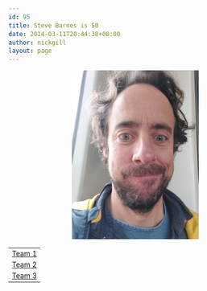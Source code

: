 ```yaml
---
id: 95
title: Steve Barnes is 50
date: 2014-03-11T20:44:38+00:00
author: nickgill
layout: page
---
```


<p align="center">
<img src="sb0.jpg" width="50%" alt="legend" />
</p>


<table width="100%" cellspacing="20">
  <tr><td align="center"><a href = "/team1/p1">Team 1</a></td></tr>
  <tr><td align="center"><a href = "/team2/p1">Team 2</a></td></tr>
  <tr><td align="center"><a href = "/team3/p1">Team 3</a></td></tr>
</table>
